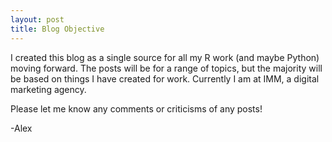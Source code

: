 ```yaml
---
layout: post
title: Blog Objective
---
```


I created this blog as a single source for all my R work (and maybe Python) moving forward. The posts will be for a range of topics, but the majority will be based on things I have created for work. Currently I am at IMM, a digital marketing agency. 

Please let me know any comments or criticisms of any posts! 

-Alex
